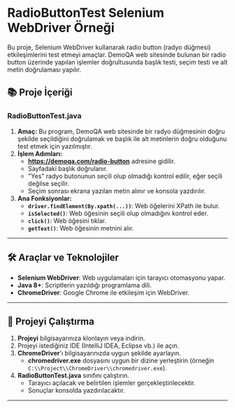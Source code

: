 # RadioButtonTest Selenium WebDriver Örneği

Bu proje, Selenium WebDriver kullanarak radio button (radyo düğmesi) etkileşimlerini test etmeyi amaçlar. DemoQA web sitesinde bulunan bir radio button üzerinde yapılan işlemler doğrultusunda başlık testi, seçim testi ve alt metin doğrulaması yapılır.

## 📚 Proje İçeriği

### **RadioButtonTest.java**
1. **Amaç:** Bu program, DemoQA web sitesinde bir radyo düğmesinin doğru şekilde seçildiğini doğrulamak ve başlık ile alt metinlerin doğru olduğunu test etmek için yazılmıştır.
2. **İşlem Adımları:**
   - **https://demoqa.com/radio-button** adresine gidilir.
   - Sayfadaki başlık doğrulanır.
   - "Yes" radyo butonunun seçili olup olmadığı kontrol edilir, eğer seçili değilse seçilir.
   - Seçim sonrası ekrana yazılan metin alınır ve konsola yazdırılır.
3. **Ana Fonksiyonlar:**
   - **`driver.findElement(By.xpath(...))`**: Web öğelerini XPath ile bulur.
   - **`isSelected()`**: Web öğesinin seçili olup olmadığını kontrol eder.
   - **`click()`**: Web öğesini tıklar.
   - **`getText()`**: Web öğesinin metnini alır.

---

## 🛠️ Araçlar ve Teknolojiler

- **Selenium WebDriver**: Web uygulamaları için tarayıcı otomasyonu yapar.
- **Java 8+**: Scriptlerin yazıldığı programlama dili.
- **ChromeDriver**: Google Chrome ile etkileşim için WebDriver.

---

## 🚀 Projeyi Çalıştırma

1. **Projeyi** bilgisayarınıza klonlayın veya indirin.
2. Projeyi istediğiniz IDE (IntelliJ IDEA, Eclipse vb.) ile açın.
3. **ChromeDriver**'ı bilgisayarınızda uygun şekilde ayarlayın.
   - **chromedriver.exe** dosyasını uygun bir dizine yerleştirin (örneğin `C:\\Project\\ChromeDriver\\chromedriver.exe`).
4. **RadioButtonTest.java** sınıfını çalıştırın.
   - Tarayıcı açılacak ve belirtilen işlemler gerçekleştirilecektir.
   - Sonuçlar konsolda yazdırılacaktır.

---


